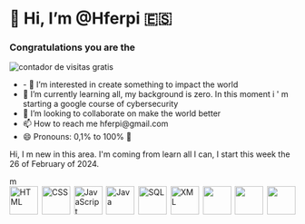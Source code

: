 <html>

<body>
  <h1>
   👋 Hi, I’m @Hferpi 🇪🇸   
  </h1>  
  <div>
<h3> Congratulations you are the </h3><a title="contador de visitas gratis"><img src="https://counter6.optistats.ovh/private/contadorvisitasgratis.php?c=eb3p81yz5zf5wdujf1dkae8nyfthhm1r" border="0" title="contador de visitas gratis" alt="contador de visitas gratis"></a>
    </div>
<div>
  <ul>
<li>- 👀 I’m interested in create something to impact the world</li>

<li> 🌱 I’m currently learning all, my background is zero. In this moment i ' m starting a google course of cybersecurity </li>
<li> 💞️ I’m looking to collaborate on make the world better </li>
<li> 📫 How to reach me hferpi@gmail.com </li>
<li> 😄 Pronouns: 0,1% to 100% 🔁 </li>
  </ul>
</div>

Hi, I m new in this area. I'm coming from learn all I can, I start this week the 26 of February of 2024.
<!--https://devicon.dev/-->m
<div style="display: flex; flex-direction: row; justify-content: space-between; align-items: center; width: 100%;">
  <img src="https://cdn.jsdelivr.net/gh/devicons/devicon/icons/html5/html5-original.svg" alt="HTML" style="width: 50px; height: 50px; ;">
  <img src="https://cdn.jsdelivr.net/gh/devicons/devicon/icons/css3/css3-original.svg" alt="CSS" style="width: 50px; height: 50px; ">
  <img src="https://cdn.jsdelivr.net/gh/devicons/devicon/icons/javascript/javascript-plain.svg" alt="JavaScript" style="width: 50px; height: 50px;">
  <img src="https://cdn.jsdelivr.net/gh/devicons/devicon/icons/java/java-original-wordmark.svg" alt="Java" style="width: 50px; height: 50px;">
  <img src="https://cdn.jsdelivr.net/gh/devicons/devicon/icons/mysql/mysql-original-wordmark.svg" alt="SQL" style="width: 50px; height: 50px;">
  <img src="https://cdn.jsdelivr.net/gh/devicons/devicon/icons/xml/xml-original.svg" alt="XML" style="width: 50px; height: 50px;">
  <img src="https://cdn.jsdelivr.net/gh/devicons/devicon@latest/icons/linux/linux-original.svg" style="width: 50px; height: 50px;"/>
<img src="https://cdn.jsdelivr.net/gh/devicons/devicon@latest/icons/kalilinux/kalilinux-original.svg" style="width: 50px; height: 50px;" />
<img src="https://cdn.jsdelivr.net/gh/devicons/devicon@latest/icons/react/react-original.svg" style="width: 50px; height: 50px;"/>

</div>



</body>
</html>
